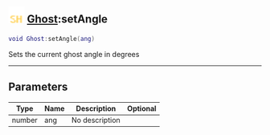 ## <img src="../../.gitbook/assets/shared.png" width="32" height="32" /> [Ghost](../ghost/README.md):setAngle

```lua
void Ghost:setAngle(ang)
```

Sets the current ghost angle in degrees

-----------------
## Parameters

| Type   | Name | Description | Optional |
| ------ | ---- | ----------- | -------: |
| number | ang | No description |  |

